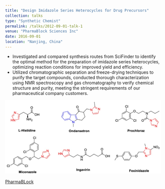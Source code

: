```yaml
---
title: "Design Imidazole Series Heterocycles for Drug Precursors"
collection: talks
type: "Synthetic Chemist"
permalink: /talks/2012-09-01-talk-1
venue: "PharmaBlock Sciences Inc"
date: 2016-09-01
location: "Nanjing, China"
---
```


- Investigated and compared synthesis routes from SciFinder to identify the optimal method for the preparation of imidazole series heterocycles, optimizing reaction conditions for improved yield and efficiency.
- Utilized chromatographic separation and freeze-drying techniques to purify the target compounds, conducted thorough characterization using NMR spectroscopy and gas chromatography to verify chemical structure and purity, meeting the stringent requirements of our pharmaceutical company customers.

![Imidazole Series](/images/imidazole.jpg)

[PharmaBLock](https://www.pharmablock.com/)
